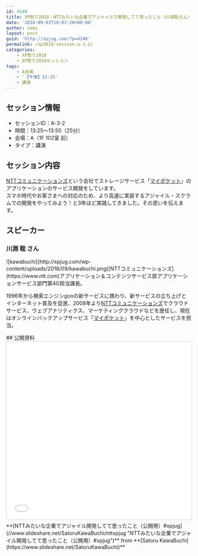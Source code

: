 ```yaml
---
id: 4140
title: XP祭り2018：NTTみたいな企業でアジャイルで開発してて思ったこと（川淵聡さん）
date: '2018-09-03T10:07:20+00:00'
author: semi
layout: post
guid: 'http://xpjug.com/?p=4140'
permalink: /xp2018-session-a-3-2/
categories:
    - XP祭り2018
    - XP祭り2018セッション
tags:
    - A会場
    - '【午後】13:25'
    - 講演
---
```


## セッション情報

- セッションID：A-3-2
- 時間：13:25～13:50（25分）
- 会場：A（1F 102室 前）
- タイプ：講演

## セッション内容

[NTTコミュニケーションズ](https://www.ntt.com)という会社でストレージサービス「[マイポケット](https://mypocket.ntt.com/)」のアプリケーションのサービス開発をしています。  
スマホ時代やお客さまへの対応のため、より高速に実装するアジャイル・スクラムでの開発をやってみよう！と3年ほど実践してきました。その思いを伝えます。

## スピーカー

### 川淵 聡 さん

<div class="profile">![kawabuchi](http://xpjug.com/wp-content/uploads/2018/09/kawabuchi.png)[NTTコミュニケーションズ](https://www.ntt.com)アプリケーション＆コンテンツサービス部アプリケーションサービス部門第4G担当課長。

1996年から検索エンジンgooの新サービスに携わり、新サービスの立ち上げとインターネット普及を促進、2008年より[NTTコミュニケーションズ](https://www.ntt.com)でクラウドサービス、ウェブアナリティクス、マーケティングクラウドなどを歴任し、現在はオンラインバックアップサービス「[マイポケット](https://mypocket.ntt.com/)」を中心としたサービスを担当。

</div>## 公開資料

<iframe allowfullscreen="" frameborder="0" height="485" marginheight="0" marginwidth="0" scrolling="no" src="//www.slideshare.net/slideshow/embed_code/key/64WE1SOATFaPjL" style="border:1px solid #CCC; border-width:1px; margin-bottom:5px; max-width: 100%;" width="595"> </iframe>

<div style="margin-bottom:5px">  **[NTTみたいな企業でアジャイル開発してて思ったこと（公開用）#xpjug](//www.slideshare.net/SatoruKawaBuchi/nttxpjug "NTTみたいな企業でアジャイル開発してて思ったこと（公開用）#xpjug")**  from **[Satoru KawaBuchi](https://www.slideshare.net/SatoruKawaBuchi)** </div>